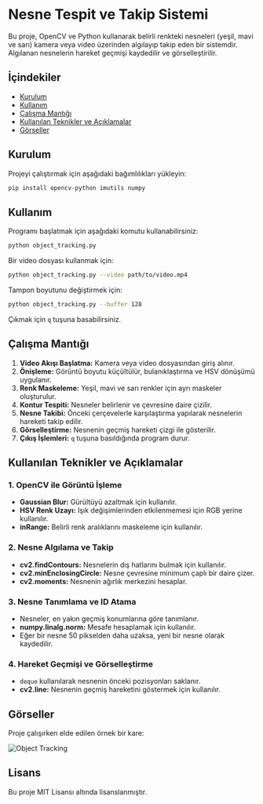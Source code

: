 # Nesne Tespit ve Takip Sistemi

Bu proje, OpenCV ve Python kullanarak belirli renkteki nesneleri (yeşil, mavi ve sarı) kamera veya video üzerinden algılayıp takip eden bir sistemdir. Algılanan nesnelerin hareket geçmişi kaydedilir ve görselleştirilir.

## İçindekiler
- [Kurulum](#kurulum)
- [Kullanım](#kullanım)
- [Çalışma Mantığı](#çalışma-mantığı)
- [Kullanılan Teknikler ve Açıklamalar](#kullanılan-teknikler-ve-açıklamalar)
- [Görseller](#görseller)

## Kurulum

Projeyi çalıştırmak için aşağıdaki bağımlılıkları yükleyin:

```bash
pip install opencv-python imutils numpy
```

## Kullanım

Programı başlatmak için aşağıdaki komutu kullanabilirsiniz:

```bash
python object_tracking.py
```

Bir video dosyası kullanmak için:

```bash
python object_tracking.py --video path/to/video.mp4
```

Tampon boyutunu değiştirmek için:

```bash
python object_tracking.py --buffer 128
```

Çıkmak için `q` tuşuna basabilirsiniz.

## Çalışma Mantığı

1. **Video Akışı Başlatma:** Kamera veya video dosyasından giriş alınır.
2. **Önişleme:** Görüntü boyutu küçültülür, bulanıklaştırma ve HSV dönüşümü uygulanır.
3. **Renk Maskeleme:** Yeşil, mavi ve sarı renkler için ayrı maskeler oluşturulur.
4. **Kontur Tespiti:** Nesneler belirlenir ve çevresine daire çizilir.
5. **Nesne Takibi:** Önceki çerçevelerle karşılaştırma yapılarak nesnelerin hareketi takip edilir.
6. **Görselleştirme:** Nesnenin geçmiş hareketi çizgi ile gösterilir.
7. **Çıkış İşlemleri:** `q` tuşuna basıldığında program durur.

## Kullanılan Teknikler ve Açıklamalar

### 1. **OpenCV ile Görüntü İşleme**
   - **Gaussian Blur:** Gürültüyü azaltmak için kullanılır.
   - **HSV Renk Uzayı:** Işık değişimlerinden etkilenmemesi için RGB yerine kullanılır.
   - **inRange:** Belirli renk aralıklarını maskeleme için kullanılır.
   
### 2. **Nesne Algılama ve Takip**
   - **cv2.findContours:** Nesnelerin dış hatlarını bulmak için kullanılır.
   - **cv2.minEnclosingCircle:** Nesne çevresine minimum çaplı bir daire çizer.
   - **cv2.moments:** Nesnenin ağırlık merkezini hesaplar.

### 3. **Nesne Tanımlama ve ID Atama**
   - Nesneler, en yakın geçmiş konumlarına göre tanımlanır.
   - **numpy.linalg.norm:** Mesafe hesaplamak için kullanılır.
   - Eğer bir nesne 50 pikselden daha uzaksa, yeni bir nesne olarak kaydedilir.
   
### 4. **Hareket Geçmişi ve Görselleştirme**
   - `deque` kullanılarak nesnenin önceki pozisyonları saklanır.
   - **cv2.line:** Nesnenin geçmiş hareketini göstermek için kullanılır.
   
## Görseller

Proje çalışırken elde edilen örnek bir kare:

![Object Tracking](path/to/example_image.jpg)

## Lisans

Bu proje MIT Lisansı altında lisanslanmıştır.
